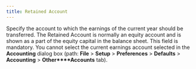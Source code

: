 ```yaml
---
title: Retained Account
---
```



Specify the account to which the earnings of the current year should  be transferred. The Retained Account is normally an equity account and  is shown as a part of the equity capital in the balance sheet. This field  is mandatory. You cannot select the current earnings account selected  in the **Accounting** dialog box (path:  **File** > **Setup**  > **Preferences** > **Defaults**  > **Accounting** > **Other****Accounts** tab).
